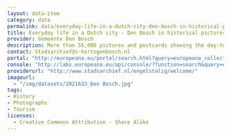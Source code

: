 ```yaml
---
layout: data-item
category: data
permalink: data/everyday-life-in-a-dutch-city-den-bosch-in-historical-pictures-and-postcards
title: Everyday life in a Dutch city - Den Bosch in historical pictures and postcards
provider: Gemeente Den Bosch
description: More than 55,000 pictures and postcards showing the day-to-day life of the inhabitants of the Dutch city of Den Bosch - shops, houses, celebrations, local dignitaries and ice-skating parties.
contact: Stadsarchief@s-hertogenbosch.nl
portal: "http://europeana.eu/portal/search.html?query=europeana_collectionName%3A2021633*&rows=24" 
console: "http://labs.europeana.eu/api/console/?function=search&query=europeana_collectionName%3A2021633*&rows=24"
providerurl: "http://www.stadsarchief.nl/engelstalig/welcome/"
imageurl: 
  - "/img/datasets/2021633_Den Bosch.jpg"
tags:
- History
- Photographs
- Tourism
licenses:
  - Creative Commons Attribution - Share Alike 
---
```

